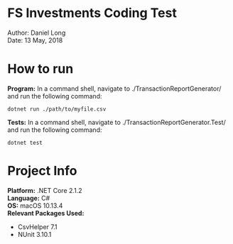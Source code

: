 # FS Investments Coding Test
Author: Daniel Long   
Date: 13 May, 2018

# How to run
**Program:** 
In a command shell, navigate to ./TransactionReportGenerator/ and run the following command:
```
dotnet run ./path/to/myfile.csv
```

**Tests:**
In a command shell, navigate to ./TransactionReportGenerator.Test/ and run the following command:
```
dotnet test
```

# Project Info
**Platform:** .NET Core 2.1.2  
**Language:** C#  
**OS:** macOS 10.13.4  
**Relevant Packages Used:**  
* CsvHelper 7.1
* NUnit 3.10.1